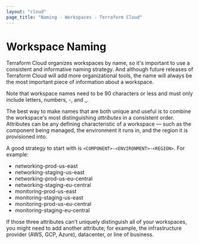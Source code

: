 ```yaml
---
layout: "cloud"
page_title: "Naming - Workspaces - Terraform Cloud"
---
```


# Workspace Naming

Terraform Cloud organizes workspaces by name, so it's important to use a consistent and informative naming strategy. And although future releases of Terraform Cloud will add more organizational tools, the name will always be the most important piece of information about a workspace.

Note that workspace names need to be 90 characters or less and must only include letters, numbers, -, and _.

The best way to make names that are both unique and useful is to combine the workspace's most distinguishing _attributes_ in a consistent order. Attributes can be any defining
characteristic of a workspace — such as the component being managed, the
environment it runs in, and the region it is provisioned into.

A good strategy to start with is `<COMPONENT>-<ENVIRONMENT>-<REGION>`. For example:

- networking-prod-us-east
- networking-staging-us-east
- networking-prod-us-eu-central
- networking-staging-eu-central
- monitoring-prod-us-east
- monitoring-staging-us-east
- monitoring-prod-us-eu-central
- monitoring-staging-eu-central

If those three attributes can't uniquely distinguish all of your workspaces, you might need to add another attribute; for example, the infrastructure provider (AWS, GCP, Azure), datacenter, or line of business.
